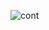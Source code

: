 ![cont](https://user-images.githubusercontent.com/127358083/235348510-ef2e6fb7-ee19-443f-88a7-4104e3dd00aa.jpg)

